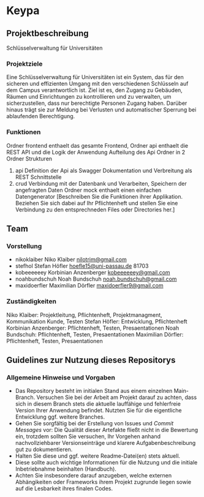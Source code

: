 # Keypa

## Projektbeschreibung

Schlüsselverwaltung für Universitäten

### Projektziele

Eine Schlüsselverwaltung für Universitäten ist ein System, das für den sicheren und effizienten Umgang mit den verschiedenen Schlüsseln auf dem Campus verantwortlich ist. Ziel ist es, den Zugang zu Gebäuden, Räumen und Einrichtungen zu kontrollieren und zu verwalten, um sicherzustellen, dass nur berechtigte Personen Zugang haben. Darüber hinaus trägt sie zur Meldung bei Verlusten und automatischer Sperrung bei ablaufenden Berechtigung.


### Funktionen

Ordner frontend enthaelt das gesamte Frontend,
Ordner api enthaelt die REST API und die Logik der Anwendung
Aufteilung des Api Ordner in 2 Ordner Strukturen
1. api Definition der Api als Swagger Dokumentation und Verbreitung als REST Schnittstelle
2. crud Verbindung mit der Datenbank und Verarbeiten, Speichern der angefragten Daten
Ordner mock enthaelt einen einfachen Datengenerator
[Beschreiben Sie die Funktionen ihrer Applikation. Beziehen Sie sich dabei auf Ihr Pflichtenheft und stellen Sie eine Verbindung zu den entsprechneden Files oder Directories her.]


## Team

### Vorstellung

* nikoklaiber Niko Klaiber nilotrim@gmail.com
* stefhol Stefan Höfler hoefle15@uni-passau.de 81703
* kobeeeeeey Korbinian Anzenberger kobeeeeeey@gmail.com
* noahbundschuh Noah Bundschuh noah.bundschuh@gmail.com
* maxidoerfler Maximilian Dörfler maxidoerfler9@gmail.com


### Zuständigkeiten

Niko Klaiber: Projektleitung, Pflichtenheft, Projektmanagment, Kommunikation Kunde, Testen
Stefan Höfler: Entwicklung, Pflichtenheft
Korbinian Anzenberger: Pflichtenheft, Testen, Presaentationen
Noah Bundschuh: Pflichtenheft, Testen, Presaentationen
Maximilian Dörfler: Pflichtenheft, Testen, Presaentationen

## Guidelines zur Nutzung dieses Repositorys

### Allgemeine Hinweise und Vorgaben

* Das Repository besteht im initialen Stand aus einem einzelnen Main-Branch. Versuchen Sie bei der Arbeit am Projekt darauf zu achten, dass sich in diesem Branch stets die aktuelle lauffähige und fehlerfreie Version Ihrer Anwendung befindet. Nutzten Sie für die eigentliche Entwicklung ggf. weitere Branches.
* Gehen Sie sorgfältig bei der Erstellung von Issues und *Commit Messages* vor: Die Qualität dieser Artefakte fließt nicht in die Bewertung ein, trotzdem sollten Sie versuchen, Ihr Vorgehen anhand nachvollziehbarer Versionseinträge und klarere Aufgabenbeschreibung gut zu dokumentieren.
* Halten Sie diese und ggf. weitere Readme-Datei(en) stets aktuell.
* Diese sollte auch wichtige Informationen für die Nutzung und die initiale Inbetriebnahme beinhalten (Handbuch).
* Achten Sie insbesondere darauf anzugeben, welche externen Abhängikeiten oder Frameworks ihrem Projekt zugrunde liegen sowie auf die Lesbarkeit ihres finalen Codes.
